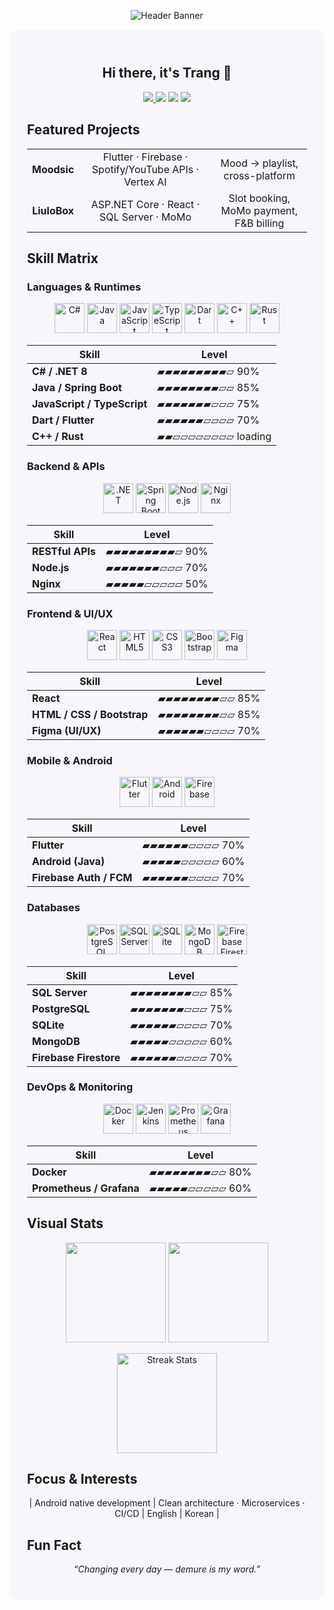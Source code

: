 <!-- Modern Pastel Profile – Trang -->

<p align="center">
  <img src="https://capsule-render.vercel.app/api?type=soft&color=gradient&height=180&text=It's%20Me%20Time&fontSize=48&fontAlign=50&fontAlignY=60&animation=fadeIn" alt="Header Banner" />
</p>

<div style="background:#f8f6fb;padding:28px;border-radius:16px;">

<h2 align="center">Hi there, it's Trang 👋</h2>

<p align="center">
  <a href="https://github.com/diiafyra?tab=followers">
    <img src="https://img.shields.io/github/followers/diiafyra?label=Followers&style=for-the-badge&color=9fd3c7"/>
  </a>
  <img src="https://img.shields.io/badge/CMC%20University-IT-b5a8ff?style=for-the-badge"/>
  <img src="https://img.shields.io/badge/GPA-3.97-f9c6c9?style=for-the-badge"/>
  <img src="https://img.shields.io/badge/Math%20Olympiad-Bronze-f7d794?style=for-the-badge"/>
</p>


##  Featured Projects
<div align="center">

<table width="100%" style="border-collapse:collapse;">
<tr align="center">
  <td><b>Moodsic</b></td>
  <td>Flutter · Firebase · Spotify/YouTube APIs · Vertex AI</td>
  <td>Mood → playlist, cross-platform</td>
</tr>
<tr align="center">
  <td><b>LiuloBox</b></td>
  <td>ASP.NET Core · React · SQL Server · MoMo</td>
  <td>Slot booking, MoMo payment, F&B billing</td>
</tr>
</table>

</div>



##  Skill Matrix  

### Languages & Runtimes
<p align="center">
  <img title="C#" src="https://cdn.jsdelivr.net/gh/devicons/devicon/icons/csharp/csharp-original.svg" height="48"/>
  <img title="Java" src="https://cdn.jsdelivr.net/gh/devicons/devicon/icons/java/java-original.svg" height="48"/>
  <img title="JavaScript" src="https://cdn.jsdelivr.net/gh/devicons/devicon/icons/javascript/javascript-original.svg" height="48"/>
  <img title="TypeScript" src="https://cdn.jsdelivr.net/gh/devicons/devicon/icons/typescript/typescript-original.svg" height="48"/>
  <img title="Dart" src="https://cdn.jsdelivr.net/gh/devicons/devicon/icons/dart/dart-original.svg" height="48"/>
  <img title="C++" src="https://cdn.jsdelivr.net/gh/devicons/devicon/icons/cplusplus/cplusplus-original.svg" height="48"/>
  <img title="Rust" src="https://cdn.jsdelivr.net/gh/devicons/devicon/icons/rust/rust-plain.svg" height="48"/>
</p>

<div align="center">

| Skill | Level |
|------|------|
| **C# / .NET 8** | ▰▰▰▰▰▰▰▰▰▱ 90% |
| **Java / Spring Boot** | ▰▰▰▰▰▰▰▰▱▱ 85% |
| **JavaScript / TypeScript** | ▰▰▰▰▰▰▰▱▱▱ 75% |
| **Dart / Flutter** | ▰▰▰▰▰▰▱▱▱▱ 70% |
| **C++ / Rust** | ▰▰▱▱▱▱▱▱▱▱ loading |

</div>

### Backend & APIs
<p align="center">
  <img title=".NET" src="https://cdn.jsdelivr.net/gh/devicons/devicon/icons/dotnetcore/dotnetcore-original.svg" height="48"/>
  <img title="Spring Boot" src="https://cdn.jsdelivr.net/gh/devicons/devicon/icons/spring/spring-original.svg" height="48"/>
  <img title="Node.js" src="https://cdn.jsdelivr.net/gh/devicons/devicon/icons/nodejs/nodejs-original.svg" height="48"/>
  <img title="Nginx" src="https://cdn.jsdelivr.net/gh/devicons/devicon/icons/nginx/nginx-original.svg" height="48"/>
</p>

<div align="center">

| Skill | Level |
|------|------|
| **RESTful APIs** | ▰▰▰▰▰▰▰▰▰▱ 90% |
| **Node.js** | ▰▰▰▰▰▰▰▱▱▱ 70% |
| **Nginx** | ▰▰▰▰▰▱▱▱▱▱ 50% |

</div>

### Frontend & UI/UX
<p align="center">
  <img title="React" src="https://cdn.jsdelivr.net/gh/devicons/devicon/icons/react/react-original.svg" height="48"/>
  <img title="HTML5" src="https://cdn.jsdelivr.net/gh/devicons/devicon/icons/html5/html5-original.svg" height="48"/>
  <img title="CSS3" src="https://cdn.jsdelivr.net/gh/devicons/devicon/icons/css3/css3-original.svg" height="48"/>
  <img title="Bootstrap" src="https://cdn.jsdelivr.net/gh/devicons/devicon/icons/bootstrap/bootstrap-original.svg" height="48"/>
  <img title="Figma" src="https://cdn.jsdelivr.net/gh/devicons/devicon/icons/figma/figma-original.svg" height="48"/>
</p>

<div align="center">

| Skill | Level |
|------|------|
| **React** | ▰▰▰▰▰▰▰▰▱▱ 85% |
| **HTML / CSS / Bootstrap** | ▰▰▰▰▰▰▰▰▱▱ 85% |
| **Figma (UI/UX)** | ▰▰▰▰▰▰▱▱▱▱ 70% |

</div>

### Mobile & Android
<p align="center">
  <img title="Flutter" src="https://cdn.jsdelivr.net/gh/devicons/devicon/icons/flutter/flutter-original.svg" height="48"/>
  <img title="Android" src="https://cdn.jsdelivr.net/gh/devicons/devicon/icons/android/android-original.svg" height="48"/>
  <img title="Firebase" src="https://cdn.jsdelivr.net/gh/devicons/devicon/icons/firebase/firebase-plain.svg" height="48"/>
</p>

<div align="center">

| Skill | Level |
|------|------|
| **Flutter** | ▰▰▰▰▰▰▱▱▱▱ 70% |
| **Android (Java)** | ▰▰▰▰▰▱▱▱▱▱ 60% |
| **Firebase Auth / FCM** | ▰▰▰▰▰▰▱▱▱▱ 70% |

</div>

### Databases
<p align="center">
  <img title="PostgreSQL" src="https://cdn.jsdelivr.net/gh/devicons/devicon/icons/postgresql/postgresql-original.svg" height="48"/>
  <img title="SQL Server" src="https://cdn.jsdelivr.net/gh/devicons/devicon/icons/microsoftsqlserver/microsoftsqlserver-plain.svg" height="48"/>
  <img title="SQLite" src="https://cdn.jsdelivr.net/gh/devicons/devicon/icons/sqlite/sqlite-original.svg" height="48"/>
  <img title="MongoDB" src="https://cdn.jsdelivr.net/gh/devicons/devicon/icons/mongodb/mongodb-original.svg" height="48"/>
  <img title="Firebase Firestore" src="https://cdn.jsdelivr.net/gh/devicons/devicon/icons/firebase/firebase-plain.svg" height="48"/>
</p>

<div align="center">

| Skill | Level |
|------|------|
| **SQL Server** | ▰▰▰▰▰▰▰▰▱▱ 85% |
| **PostgreSQL** | ▰▰▰▰▰▰▰▱▱▱ 75% |
| **SQLite** | ▰▰▰▰▰▰▱▱▱▱ 70% |
| **MongoDB** | ▰▰▰▰▰▱▱▱▱▱ 60% |
| **Firebase Firestore** | ▰▰▰▰▰▰▱▱▱▱ 70% |

</div>

### DevOps & Monitoring
<p align="center">
  <img title="Docker" src="https://cdn.jsdelivr.net/gh/devicons/devicon/icons/docker/docker-original.svg" height="48"/>
  <img title="Jenkins" src="https://cdn.jsdelivr.net/gh/devicons/devicon/icons/jenkins/jenkins-original.svg" height="48"/>
  <img title="Prometheus" src="https://cdn.jsdelivr.net/gh/devicons/devicon/icons/prometheus/prometheus-original.svg" height="48"/>
  <img title="Grafana" src="https://cdn.jsdelivr.net/gh/devicons/devicon/icons/grafana/grafana-original.svg" height="48"/>
</p>

<div align="center">

| Skill | Level |
|------|------|
| **Docker** | ▰▰▰▰▰▰▰▰▱▱ 80% |
| **Prometheus / Grafana** | ▰▰▰▰▰▱▱▱▱▱ 60% |

</div>


##  Visual Stats
<p align="center">
  <img src="https://github-readme-stats.vercel.app/api?username=diiafyra&show_icons=true&hide=issues&theme=tokyonight&cache_seconds=7200" height="160"/>
  <img src="https://github-readme-stats.vercel.app/api/top-langs/?username=diiafyra&layout=compact&hide=html,css&theme=tokyonight&cache_seconds=7200" height="160"/>
</p>
<p align="center"> <img src="https://streak-stats.demolab.com?user=diiafyra&theme=tokyonight&date_format=j%20M%5B%20Y%5D" height="160" alt="Streak Stats"/> </p>



##  Focus & Interests
<div align="center">

| Android native development | Clean architecture · Microservices · CI/CD | English | Korean |

</div>


##  Fun Fact
<p align="center"><i>“Changing every day — demure is my word.”</i></p>

</div>
